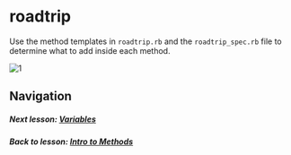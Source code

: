 # roadtrip
Use the method templates in `roadtrip.rb` and the `roadtrip_spec.rb` file to determine what to add inside each method.  

![1](http://i.imgur.com/9390Cbh.gif)  

## Navigation  
##### Next lesson: [Variables](https://github.com/Coderdotnew/intro_web_apps_acp/tree/master/02_class/02_variables)  
##### Back to lesson: [Intro to Methods](https://github.com/Coderdotnew/intro_web_apps_acp/tree/master/02_class) 